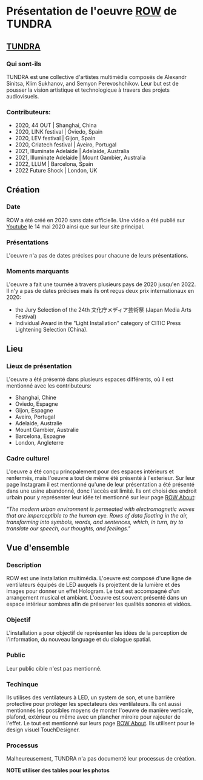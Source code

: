 # Présentation de l'oeuvre [ROW](https://wearetundra.org/row) de TUNDRA

## [TUNDRA](https://wearetundra.org/about)
### Qui sont-ils
TUNDRA est une collective d'artistes multimédia composés de Alexandr Sinitsa, Klim Sukhanov, and Semyon Perevoshchikov.
Leur but est de pousser la vision artistique et technologique à travers des projets audiovisuels.

### Contributeurs:
- 2020, 44 OUT | Shanghai, China
- 2020, LINK festival | Oviedo, Spain
- 2020, LEV festival | Gijon, Spain
- 2020, Criatech festival | Aveiro, Portugal
- 2021, Illuminate Adelaide | Adelaide, Australia
- 2021, Illuminate Adelaide | Mount Gambier, Australia
- 2022, LLUM | Barcelona, Spain
- 2022 Future Shock | London, UK

## Création

 ### Date
 ROW a été créé en 2020 sans date officielle. Une vidéo a été publié sur [Youtube](https://www.youtube.com/watch?v=BrcIvHqhdxY) le 14 mai 2020 ainsi que sur leur site principal.
 
 ### Présentations
 L'oeuvre n'a pas de dates précises pour chacune de leurs présentations.

 ### Moments marquants
 L'oeuvre a fait une tournée à travers plusieurs pays de 2020 jusqu'en 2022.
Il n'y a pas de dates précises mais ils ont reçus deux prix internationaux en 2020:
- the Jury Selection of the 24th 文化庁メディア芸術祭 (Japan Media Arts Festival)
- Individual Award in the "Light Installation" category of CITIC Press Lightening Selection (China).

## Lieu

 ### Lieux de présentation
 L'oeuvre a été présenté dans plusieurs espaces différents, où il est mentionné avec les contributeurs:
 - Shanghai, Chine
 - Oviedo, Espagne
 - Gijon, Espagne
 - Aveiro, Portugal
 - Adelaide, Australie
 - Mount Gambier, Australie
 - Barcelona, Espagne
 - London, Angleterre


### Cadre culturel
L'oeuvre a été conçu princpalement pour des espaces intérieurs et renfermés, mais l'oeuvre a tout de même été présenté à l'exterieur. Sur leur page Instagram il est mentionné qu'une de leur présentation a été présenté dans une usine abandonné, donc l'accès est limité. Ils ont choisi des endroit urbain pour y représenter leur idée tel mentionné sur leur page [ROW About](https://wearetundra.org/row_about):

*"The modern urban environment is permeated with electromagnetic waves that are imperceptible to the human eye. Rows of data floating in the air, transforming into symbols, words, and sentences, which, in turn, try to translate our speech, our thoughts, and feelings."*

## Vue d'ensemble

### Description
ROW est une installation multimédia. L'oeuvre est composé d'une ligne de ventilateurs équipés de LED auquels ils projettent de la lumière et des images pour donner un effet Hologram. Le tout est accompagné d'un arrangement musical et ambiant. L'oeuvre est souvent présenté dans un espace intérieur sombres afin de préserver les qualités sonores et vidéos.

### Objectif
L'installation a pour objectif de représenter les idées de la perception de l'information, du nouveau language et du dialogue spatial.

### Public
Leur public cible n'est pas mentionné.

### Techinque
Ils utilises des ventilateurs à LED, un system de son, et une barrière protective pour protéger les spectateurs des ventilateurs.
Ils ont aussi mentionnés les possibles moyens de monter l'oeuvre de manière verticale, plafond, extérieur ou même avec un plancher miroire pour rajouter de l'effet. Le tout est mentionné sur leurs page [ROW About](https://wearetundra.org/row_about).
Ils utilisent pour le design visuel TouchDesigner.

### Processus
Malheureusement, TUNDRA n'a pas documenté leur processus de création.

**NOTE utiliser des tables pour les photos**
